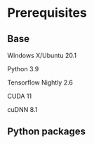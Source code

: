# Prerequisites

## Base

Windows X/Ubuntu 20.1

Python 3.9

Tensorflow Nightly 2.6

CUDA 11

cuDNN 8.1

## Python packages
